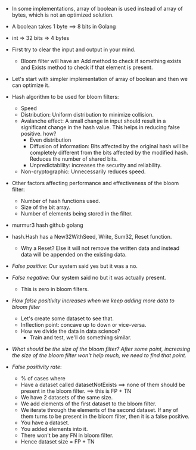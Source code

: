 * In some implementations, array of boolean is used instead of array of bytes, which is not an optimized solution.
* A boolean takes 1 byte ==> 8 bits in Golang
* int => 32 bits => 4 bytes
* First try to clear the input and output in your mind.
    * Bloom filter will have an Add method to check if something exists and Exists method to check if that element is present.
* Let's start with simpler implementation of array of boolean and then we can optimize it.
* Hash algorithm to be used for bloom filters:
    * Speed
    * Distribution: Uniform distribution to minimize collision.
    * Avalanche effect: A small change in input should result in a significant change in the hash value. This helps in reducing false positive. how?
        * Even distribution
        * Diffusion of information: Bits affected by the original hash will be completely different from the bits affected by the modified hash. Reduces the number of shared bits.
        * Unpredictability: increases the security and reliability.
    * Non-cryptographic: Unnecessarily reduces speed.
* Other factors affecting performance and effectiveness of the bloom filter:
    * Number of hash functions used.
    * Size of the bit array.
    * Number of elements being stored in the filter.
* murmur3 hash github golang
* hash.Hash has a New32WithSeed, Write, Sum32, Reset function.
    * Why a Reset? Else it will not remove the written data and instead data will be appended on the existing data.

* *False positive*: Our system said yes but it was a no.
* *False negative*: Our system said no but it was actually present.
    * This is zero in bloom filters.
* *How false positivity increases when we keep adding more data to bloom filter*
    * Let's create some dataset to see that.
    * Inflection point: concave up to down or vice-versa.
    * How we divide the data in data science?
        * Train and test, we'll do something similar.
* *What should be the size of the bloom filter? After some point, increasing the size of the bloom filter won't help much, we need to find that point.*

* *False positivity rate*:
    * % of cases where 
    * Have a dataset called datasetNotExists ==> none of them should be present in the bloom filter. ==> this is FP + TN
    * We have 2 datasets of the same size.
    * We add elements of the first dataset to the bloom filter.
    * We iterate through the elements of the second dataset. If any of them turns to be present in the bloom filter, then it is a false positive.
    * You have a dataset.
    * You added elements into it.
    * There won't be any FN in bloom filter.
    * Hence dataset size = FP + TN